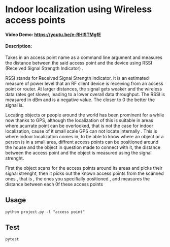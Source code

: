 # Indoor localization using Wireless access points
    

#### Video Demo:  <https://youtu.be/e-RHlSTMgfE>
#### Description:

Takes in an access point name as a command line argument and measures the distance between the said access point and the device using RSSI (Received Signal Strength Indicator) .

RSSI stands for Received Signal Strength Indicator. It is an estimated measure of power level that an RF client device is receiving from an access point or router. At larger distances, the signal gets weaker and the wireless data rates get slower, leading to a lower overall data throughput.
The RSSI is measured in dBm and is a negative value. The closer to 0 the better the signal is.

Locating objects or people around the world has been prominent for a while now thanks to GPS, although the localization of this is suitable in areas where acurrate point can be overlooked, that is not the case for indoor localization, cause of it small scale GPS can not locate internally . This is where indoor localization comes in, to be able to know where an object or a person is in a small area, diffrent access points can be positioned around the house and the object in question made to connect with it, the distance between the access point and the object is measured using the signal strenght.

First the object scans for the access points around its areas and picks their signal strenght, then it picks out the known access points from the scanned ones , that is , the ones you specifially positioned , and measures the distance between each 0f these access points 



## Usage 

```
python project.py -l "access point"

```


## Test

```
pytest

```